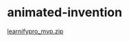 # animated-invention
[learnifypro_mvp.zip](https://github.com/user-attachments/files/21847287/learnifypro_mvp.zip)
